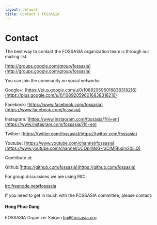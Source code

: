 ```yaml
---
layout: default
title: Contact | FOSSASIA
---
```


# Contact

The best way to contact the FOSSASIA organization team is through our mailing list:

[http://groups.google.com/group/fossasia](http://groups.google.com/group/fossasia)

You can join the community on social networks:

Google+: [https://plus.google.com/u/0/108920596016838318216](https://plus.google.com/u/0/108920596016838318216)

Facebook: [https://www.facebook.com/fossasia](https://www.facebook.com/fossasia)

Instagram: [https://www.instagram.com/fossasia/?hl=en](https://www.instagram.com/fossasia/?hl=en)

Twitter: [https://twitter.com/fossasia](https://twitter.com/fossasia)

Youtube: [https://www.youtube.com/channel/fossasia](https://www.youtube.com/channel/UCQprMsG-raCIMlBudm20iLQ)

Contribute at: 

Github:[https://github.com/fossasia](https://github.com/fossasia) 

For group discussions we are using IRC:

[irc.freenode.net#fossasia](irc://irc.freenode.net/fossasia)

If you need to get in touch with the FOSSASIA committee, please contact:

#### Hong Phuc Dang
FOSSASIA Organizer Saigon
[hp@fossasia.org](mailto:hp@fossasia.org)
